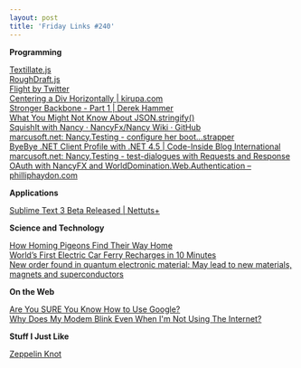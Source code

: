 ```yaml
---
layout: post
title: 'Friday Links #240'
---
```

**Programming**

[Textillate.js](http://jschr.github.com/textillate/)   
[RoughDraft.js](http://ndreckshage.github.com/roughdraft.js/)   
[Flight by Twitter](http://twitter.github.com/flight/)   
[Centering a Div Horizontally | kirupa.com](http://www.kirupa.com/html5/centering_a_div_horizontally.htm)   
[Stronger Backbone - Part 1 | Derek Hammer](http://www.derekhammer.com/2013/01/27/stronger-backbone.html)   
[What You Might Not Know About JSON.stringify()](http://freshbrewedcode.com/jimcowart/2013/01/29/what-you-might-not-know-about-json-stringify/)   
[SquishIt with Nancy · NancyFx/Nancy Wiki · GitHub](https://github.com/NancyFx/Nancy/wiki/SquishIt-with-Nancy)   
[marcusoft.net: Nancy.Testing - configure her boot...strapper](http://www.marcusoft.net/2013/01/NancyTesting2.html)   
[ByeBye .NET Client Profile with .NET 4.5 | Code-Inside Blog International](http://code-inside.de/blog-in/2013/01/26/byebye-net-client-profile-with-net-4-5/)   
[marcusoft.net: Nancy.Testing - test-dialogues with Requests and Response](http://www.marcusoft.net/2013/01/NancyTesting3.html)   
[OAuth with NancyFX and WorldDomination.Web.Authentication – philliphaydon.com](http://www.philliphaydon.com/2013/01/oauth-with-nancyfx-and-world-domination-authentication/)

**Applications**

[Sublime Text 3 Beta Released | Nettuts+](http://net.tutsplus.com/articles/news/sublime-text-3-beta-released/)

**Science and Technology**

[How Homing Pigeons Find Their Way Home](http://www.popsci.com/science/article/2013-01/geologist-has-probably-figured-out-how-homing-pigeons-find-their-way-home)   
[World’s First Electric Car Ferry Recharges in 10 Minutes](http://www.wired.com/autopia/2013/02/electric-ferry/)   
[New order found in quantum electronic material: May lead to new materials, magnets and superconductors](http://www.sciencedaily.com/releases/2013/01/130130184410.htm)

**On the Web**

[Are You SURE You Know How to Use Google?](http://www.makeuseof.com/tag/are-you-sure-you-know-how-to-use-google/)   
[Why Does My Modem Blink Even When I'm Not Using The Internet?](http://lifehacker.com/5979481/why-does-my-modem-blink-even-when-im-not-using-the-internet)

**Stuff I Just Like**

[Zeppelin Knot](http://kk.org/cooltools/archives/8248)
